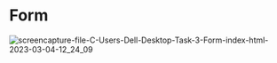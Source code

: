 # Form


![screencapture-file-C-Users-Dell-Desktop-Task-3-Form-index-html-2023-03-04-12_24_09](https://user-images.githubusercontent.com/120628111/222946224-deab9226-c390-4f5c-ac3c-1fb8d716263f.png)

